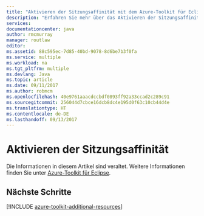 ```yaml
---
title: "Aktivieren der Sitzungsaffinität mit dem Azure-Toolkit für Eclipse"
description: "Erfahren Sie mehr über das Aktivieren der Sitzungsaffinität mit dem Azure-Toolkit für Eclipse."
services: 
documentationcenter: java
author: rmcmurray
manager: routlaw
editor: 
ms.assetid: 88c595ec-7d85-40bd-9078-8d6be7b3f0fa
ms.service: multiple
ms.workload: na
ms.tgt_pltfrm: multiple
ms.devlang: Java
ms.topic: article
ms.date: 09/11/2017
ms.author: robmcm
ms.openlocfilehash: 40e9761aaacdccbdf0893ff92a33ccad2c289c91
ms.sourcegitcommit: 256044d7cbce16dcb8dc4e195d0f63c10cb44d4e
ms.translationtype: HT
ms.contentlocale: de-DE
ms.lasthandoff: 09/13/2017
---
```

# <a name="enable-session-affinity"></a>Aktivieren der Sitzungsaffinität

Die Informationen in diesem Artikel sind veraltet. Weitere Informationen finden Sie unter [Azure-Toolkit für Eclipse](azure-toolkit-for-eclipse.md).

## <a name="next-steps"></a>Nächste Schritte

[!INCLUDE [azure-toolkit-additional-resources](../includes/azure-toolkit-additional-resources.md)]

